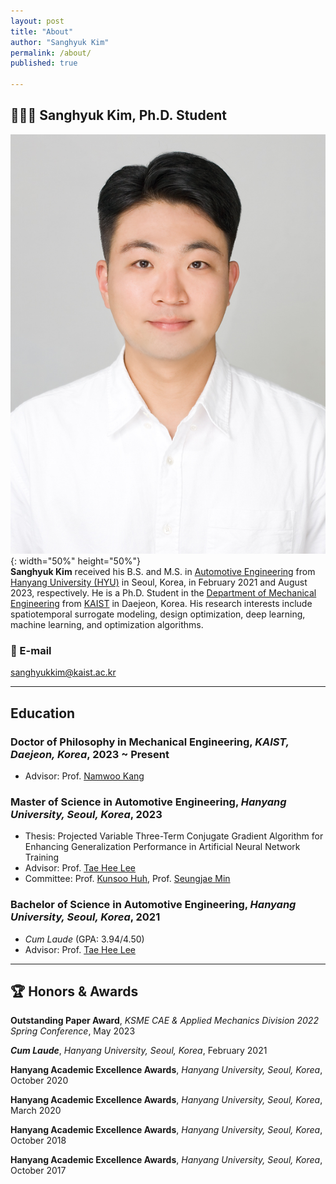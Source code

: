 ```yaml
---
layout: post
title: "About"
author: "Sanghyuk Kim"
permalink: /about/
published: true

---
```

   
## 👨🏻‍🚀 Sanghyuk Kim, Ph.D. Student
   
![SanghyukKim](/images/SanghyukKim.jpg){: width="50%" height="50%"}   
**Sanghyuk Kim** received his B.S. and M.S. in [Automotive Engineering](https://ae.hanyang.ac.kr/) from [Hanyang University (HYU)](https://www.hanyang.ac.kr/) in Seoul, Korea, in February 2021 and August 2023, respectively. He is a Ph.D. Student in the [Department of Mechanical Engineering](https://me.kaist.ac.kr/eng/main/main.html) from [KAIST](https://www.kaist.ac.kr/) in Daejeon, Korea. His research interests include spatiotemporal surrogate modeling, design optimization, deep learning, machine learning, and optimization algorithms.
   
### 📧 E-mail   
[sanghyukkim@kaist.ac.kr](mailto:sanghyukkim@kaist.ac.kr)   
   
***

## Education
### Doctor of Philosophy in Mechanical Engineering, *KAIST, Daejeon, Korea*, 2023 ~ Present   
* Advisor: Prof. [Namwoo Kang](https://scholar.google.com/citations?user=tYU_Cz0AAAAJ&hl=en)   
  
### Master of Science in Automotive Engineering, *Hanyang University, Seoul, Korea*, 2023   
* Thesis: Projected Variable Three-Term Conjugate Gradient Algorithm for Enhancing Generalization Performance in Artificial Neural Network Training   
* Advisor: Prof. [Tae Hee Lee](https://scholar.google.co.kr/citations?hl=en&user=JxC_VGgAAAAJ)   
* Committee: Prof. [Kunsoo Huh](https://scholar.google.co.kr/citations?user=iRQAwt8AAAAJ&hl=en), Prof. [Seungjae Min](https://scholar.google.co.kr/citations?user=1umyIqAAAAAJ&hl=en)

### Bachelor of Science in Automotive Engineering, *Hanyang University, Seoul, Korea*, 2021   
* *Cum Laude* (GPA: 3.94/4.50)   
* Advisor: Prof. [Tae Hee Lee](https://scholar.google.co.kr/citations?hl=en&user=JxC_VGgAAAAJ)
   
***

## 🏆 Honors & Awards   
**Outstanding Paper Award**, *KSME CAE & Applied Mechanics Division 2022 Spring Conference*, May 2023   
   
***Cum Laude***, *Hanyang University, Seoul, Korea*, February 2021   
   
**Hanyang Academic Excellence Awards**, *Hanyang University, Seoul, Korea*, October 2020   
   
**Hanyang Academic Excellence Awards**, *Hanyang University, Seoul, Korea*, March 2020   
   
**Hanyang Academic Excellence Awards**, *Hanyang University, Seoul, Korea*, October 2018   
   
**Hanyang Academic Excellence Awards**, *Hanyang University, Seoul, Korea*, October 2017
